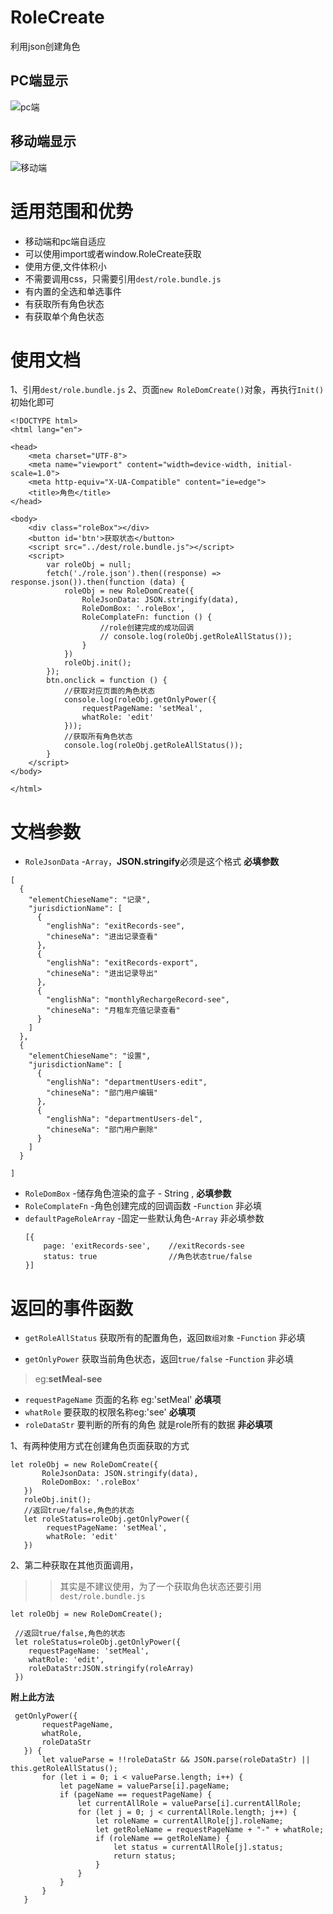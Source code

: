 # RoleCreate
利用json创建角色

## PC端显示
![pc端](https://github.com/zyTheGit/RoleCreate/blob/master/src/img/pc.jpg)
## 移动端显示
![移动端](https://github.com/zyTheGit/RoleCreate/blob/master/src/img/moble.jpg)

# 适用范围和优势
* 移动端和pc端自适应
* 可以使用import或者window.RoleCreate获取
* 使用方便,文件体积小
* 不需要调用css，只需要引用`dest/role.bundle.js`
* 有内置的全选和单选事件
* 有获取所有角色状态
* 有获取单个角色状态


# 使用文档
1、引用`dest/role.bundle.js`
2、页面`new RoleDomCreate()`对象，再执行`Init()`初始化即可
```
<!DOCTYPE html>
<html lang="en">

<head>
    <meta charset="UTF-8">
    <meta name="viewport" content="width=device-width, initial-scale=1.0">
    <meta http-equiv="X-UA-Compatible" content="ie=edge">
    <title>角色</title>
</head>

<body>
    <div class="roleBox"></div>
    <button id='btn'>获取状态</button>
    <script src="../dest/role.bundle.js"></script>
    <script>
        var roleObj = null;
        fetch('./role.json').then((response) => response.json()).then(function (data) {
            roleObj = new RoleDomCreate({
                RoleJsonData: JSON.stringify(data),
                RoleDomBox: '.roleBox',
                RoleComplateFn: function () {
                    //role创建完成的成功回调
                    // console.log(roleObj.getRoleAllStatus());
                }
            })
            roleObj.init();
        });
        btn.onclick = function () {
            //获取对应页面的角色状态
            console.log(roleObj.getOnlyPower({
                requestPageName: 'setMeal',
                whatRole: 'edit'
            }));
            //获取所有角色状态
            console.log(roleObj.getRoleAllStatus());
        }
    </script>
</body>

</html>
```

# 文档参数
* `RoleJsonData` -`Array`，**JSON.stringify**必须是这个格式 **必填参数** 
```
[
  {
    "elementChieseName": "记录",
    "jurisdictionName": [
      {
        "englishNa": "exitRecords-see",
        "chineseNa": "进出记录查看"
      },
      {
        "englishNa": "exitRecords-export",
        "chineseNa": "进出记录导出"
      },
      {
        "englishNa": "monthlyRechargeRecord-see",
        "chineseNa": "月租车充值记录查看"
      }
    ]
  },
  {
    "elementChieseName": "设置",
    "jurisdictionName": [
      {
        "englishNa": "departmentUsers-edit",
        "chineseNa": "部门用户编辑"
      },
      {
        "englishNa": "departmentUsers-del",
        "chineseNa": "部门用户删除"
      }
    ]
  }

]

```
* `RoleDomBox`            -储存角色渲染的盒子 - String , **必填参数**
* `RoleComplateFn`        -角色创建完成的回调函数 -`Function` 非必填
* `defaultPageRoleArray`  -固定一些默认角色-`Array` 非必填参数
    ```
    [{
        page: 'exitRecords-see',    //exitRecords-see
        status: true                //角色状态true/false
    }]
    ```

# 返回的事件函数
* `getRoleAllStatus` 获取所有的配置角色，返回`数组对象` -`Function` 非必填

* `getOnlyPower`     获取当前角色状态，返回`true/false` -`Function` 非必填
 > eg:**setMeal-see**
 + `requestPageName` 页面的名称 eg:'setMeal'              **必填项**
 + `whatRole`        要获取的权限名称eg:'see'              **必填项**
 + `roleDataStr`     要判断的所有的角色 就是role所有的数据  **非必填项**
 
 1、有两种使用方式在创建角色页面获取的方式
 ```
 let roleObj = new RoleDomCreate({
        RoleJsonData: JSON.stringify(data),
        RoleDomBox: '.roleBox'
    })
    roleObj.init();
    //返回true/false,角色的状态
    let roleStatus=roleObj.getOnlyPower({
         requestPageName: 'setMeal',
         whatRole: 'edit'
    })
 ```
 2、第二种获取在其他页面调用，
 >> 其实是不建议使用，为了一个获取角色状态还要引用`dest/role.bundle.js`
 ```
 let roleObj = new RoleDomCreate();
 
  //返回true/false,角色的状态
  let roleStatus=roleObj.getOnlyPower({
     requestPageName: 'setMeal',
     whatRole: 'edit',
     roleDataStr:JSON.stringify(roleArray)
  })
 ```
 **附上此方法**
 ```
  getOnlyPower({
        requestPageName,
        whatRole,
        roleDataStr
    }) {
        let valueParse = !!roleDataStr && JSON.parse(roleDataStr) || this.getRoleAllStatus();
        for (let i = 0; i < valueParse.length; i++) {
            let pageName = valueParse[i].pageName;
            if (pageName == requestPageName) {
                let currentAllRole = valueParse[i].currentAllRole;
                for (let j = 0; j < currentAllRole.length; j++) {
                    let roleName = currentAllRole[j].roleName;
                    let getRoleName = requestPageName + "-" + whatRole;
                    if (roleName == getRoleName) {
                        let status = currentAllRole[j].status;
                        return status;
                    }
                }
            }
        }
    }
 ```
 
 
 
